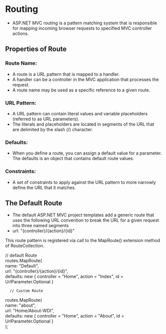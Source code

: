 # Routing 
* ASP.NET MVC routing is a pattern matching system that is responsible for mapping incoming browser requests to specified MVC controller actions.
## Properties of Route
### Route Name:
*  A route is a URL pattern that is mapped to a handler.
*   A handler can be a controller in the MVC application that processes the request.
*  A route name may be used as a specific reference to a given route.
###  URL Pattern:
* A URL pattern can contain literal values and variable placeholders (referred to as URL parameters).
* The literals and placeholders are located in segments of the URL that are delimited by the slash (/) character.
### Defaults:
*  When you define a route, you can assign a default value for a parameter. The defaults is an object that contains default route values.
### Constraints: 
* A set of constraints to apply against the URL pattern to more narrowly define the URL that it matches.

## The Default Route
* The default ASP.NET MVC project templates add a generic route that uses the following URL convention to break the URL for a given request into three named segments
* url: "{controller}/{action}/{id}"
 
This route pattern is registered via call to the MapRoute() extension method of RouteCollection.

// default Route  
routes.MapRoute(  
      name: "Default",  
      url: "{controller}/{action}/{id}",  
      defaults: new { controller = "Home", action = "Index", id = UrlParameter.Optional }  
      
      // Custom Route  
routes.MapRoute(  
  name: "about",  
  url: "Home/About-WDI",  
  defaults: new { controller = "Home", action = "About", id = UrlParameter.Optional }  
);  
